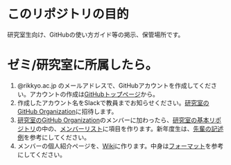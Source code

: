 # このリポジトリの目的
研究室生向け、GitHubの使い方ガイド等の掲示、保管場所です。

# ゼミ/研究室に所属したら。
1. @rikkyo.ac.jp のメールアドレスで、GitHubアカウントを作成してください。アカウントの作成は[GitHubトップページ](https://github.com/)から。
2. 作成したアカウント名をSlackで教員までお知らせください。[研究室のGitHub Organization](https://github.com/icat-lab)に招待します。
3. [研究室のGitHub Organization](https://github.com/icat-lab)のメンバーに加わったら、[研究室の基本リポジトリ](https://github.com/icat-lab/icat_lab/)の中の、[メンバーリスト](https://github.com/icat-lab/icat_lab/blob/master/member.md)に項目を作ります。新年度生は、[先輩の記述例](https://github.com/icat-lab/icat_lab/blob/master/member.md#2015年度生)を参考にしてください。
3. メンバーの個人紹介ページを、[Wiki](https://github.com/icat-lab/icat_lab/blob/master/format_profile)に作ります。中身は[フォーマット](https://github.com/icat-lab/icat_lab/blob/master/format_profile)を参考にしてください。


